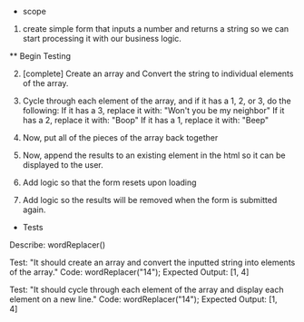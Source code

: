 * scope
1. create simple form that inputs a number and returns a string so we can start processing it with our business logic.

** Begin Testing 

2. [complete] Create an array and Convert the string to individual elements of the array.

3. Cycle through each element of the array, and if it has a 1, 2, or 3, do the following:
 If it has a 3, replace it with: "Won't you be my neighbor"
 If it has a 2, replace it with: "Boop"
 If it has a 1, replace it with: "Beep"

4. Now, put all of the pieces of the array back together 

5. Now, append the results to an existing element in the html so it can be displayed to the user.

6. Add logic so that the form resets upon loading

7. Add logic so the results will be removed when the form is submitted again.


* Tests 

Describe: wordReplacer()

Test: "It should create an array and convert the inputted string into elements of the array."
Code: wordReplacer("14");
Expected Output: [1, 4]

Test: "It should cycle through each element of the array and display each element on a new line."
Code: wordReplacer("14");
Expected Output: [1, <br> 4]